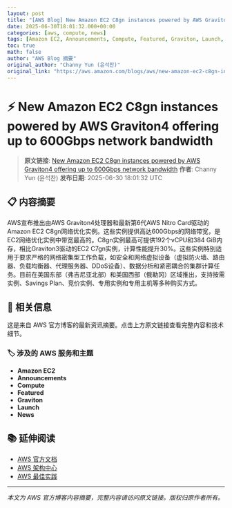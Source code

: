 ```yaml
---
layout: post
title: "[AWS Blog] New Amazon EC2 C8gn instances powered by AWS Graviton4 offering up to 600Gbps network bandwidth"
date: 2025-06-30T18:01:32.000+00:00
categories: [aws, compute, news]
tags: [Amazon EC2, Announcements, Compute, Featured, Graviton, Launch, News]
toc: true
math: false
author: "AWS Blog 摘要"
original_author: "Channy Yun (윤석찬)"
original_link: "https://aws.amazon.com/blogs/aws/new-amazon-ec2-c8gn-instances-powered-by-aws-graviton4-offering-up-to-600gbps-network-bandwidth/"
---
```


# ⚡ New Amazon EC2 C8gn instances powered by AWS Graviton4 offering up to 600Gbps network bandwidth

> **原文链接**: [New Amazon EC2 C8gn instances powered by AWS Graviton4 offering up to 600Gbps network bandwidth](https://aws.amazon.com/blogs/aws/new-amazon-ec2-c8gn-instances-powered-by-aws-graviton4-offering-up-to-600gbps-network-bandwidth/)
> **作者**: Channy Yun (윤석찬)
> **发布日期**: 2025-06-30 18:01:32 UTC

## 📋 内容摘要

AWS宣布推出由AWS Graviton4处理器和最新第6代AWS Nitro Card驱动的Amazon EC2 C8gn网络优化实例。这些实例提供高达600Gbps的网络带宽，是EC2网络优化实例中带宽最高的。C8gn实例最高可提供192个vCPU和384 GiB内存，相比Graviton3驱动的EC2 C7gn实例，计算性能提升30%。这些实例特别适用于要求严格的网络密集型工作负载，如安全和网络虚拟设备（虚拟防火墙、路由器、负载均衡器、代理服务器、DDoS设备）、数据分析和紧密耦合的集群计算任务。目前在美国东部（弗吉尼亚北部）和美国西部（俄勒冈）区域推出，支持按需实例、Savings Plan、竞价实例、专用实例和专用主机等多种购买方式。

## 🔗 相关信息

这是来自 AWS 官方博客的最新资讯摘要。点击上方原文链接查看完整内容和技术细节。

### 🏷️ 涉及的 AWS 服务和主题

- **Amazon EC2**
- **Announcements**
- **Compute**
- **Featured**
- **Graviton**
- **Launch**
- **News**

## 📚 延伸阅读

- [AWS 官方文档](https://docs.aws.amazon.com/)
- [AWS 架构中心](https://aws.amazon.com/architecture/)
- [AWS 最佳实践](https://aws.amazon.com/architecture/well-architected/)

---

*本文为 AWS 官方博客内容摘要，完整内容请访问原文链接。版权归原作者所有。*